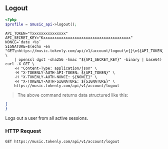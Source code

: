 ## Logout


```php
<?php
$profile = $music_api->logout();
```

```shell
API_TOKEN="Txxxxxxxxxxxxxxx"
API_SECRET_KEY="Kxxxxxxxxxxxxxxxxxxxxxxxxxxxxxxxxxxxxxxx"
NONCE=`date +%s`
SIGNATURE=$(echo -en "GET\nhttps://music.tokenly.com/api/v1/account/logout\n{}\n${API_TOKEN}\n${NONCE}" \
    | openssl dgst -sha256 -hmac "${API_SECRET_KEY}" -binary | base64)
curl -X GET \
    -H "Content-Type: application/json" \
    -H "X-TOKENLY-AUTH-API-TOKEN: ${API_TOKEN}" \
    -H "X-TOKENLY-AUTH-NONCE: ${NONCE}" \
    -H "X-TOKENLY-AUTH-SIGNATURE: ${SIGNATURE}" \
    https://music.tokenly.com/api/v1/account/logout
```

> The above command returns data structured like this:

```json
{
}
```

Logs out a user from all active sessions.

### HTTP Request

`GET https://music.tokenly.com/api/v1/account/logout`

